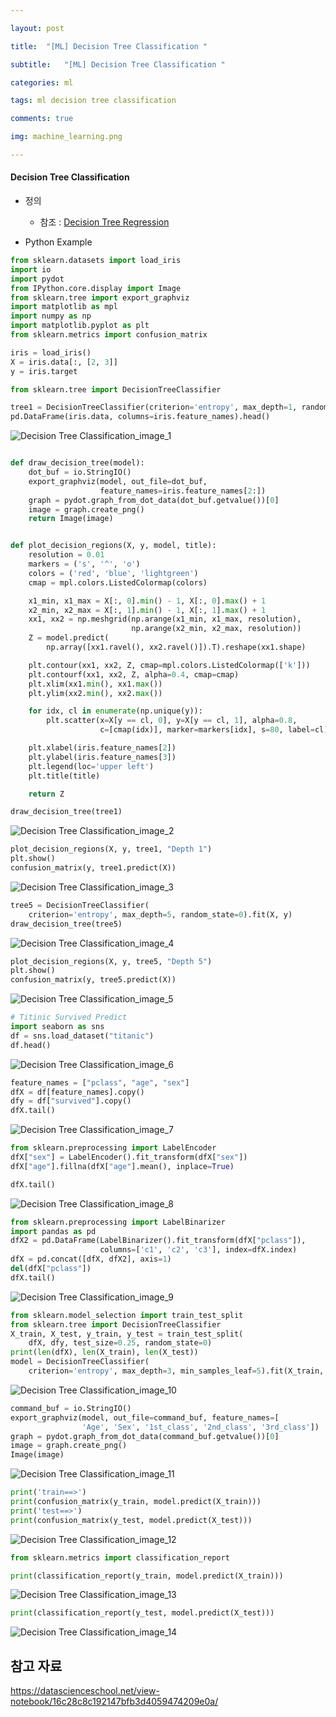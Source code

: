 ```yaml
---

layout: post

title:  "[ML] Decision Tree Classification "

subtitle:   "[ML] Decision Tree Classification "

categories: ml

tags: ml decision tree classification 

comments: true

img: machine_learning.png

---
```




#### Decision Tree Classification

* 정의
  - 참조 : [Decision Tree Regression](/_posts/2019-07-15_Decision_Tree_Regression.md)



* Python Example

```python
from sklearn.datasets import load_iris
import io
import pydot
from IPython.core.display import Image
from sklearn.tree import export_graphviz
import matplotlib as mpl
import numpy as np
import matplotlib.pyplot as plt
from sklearn.metrics import confusion_matrix

iris = load_iris()
X = iris.data[:, [2, 3]]
y = iris.target

from sklearn.tree import DecisionTreeClassifier

tree1 = DecisionTreeClassifier(criterion='entropy', max_depth=1, random_state=0).fit(X, y)
pd.DataFrame(iris.data, columns=iris.feature_names).head()
```

![Decision Tree Classification_image_1](/assets/img/machine_learning/Decision_Tree_Classification_image_1.PNG)

```python

def draw_decision_tree(model):
    dot_buf = io.StringIO()
    export_graphviz(model, out_file=dot_buf,
                    feature_names=iris.feature_names[2:])
    graph = pydot.graph_from_dot_data(dot_buf.getvalue())[0]
    image = graph.create_png()
    return Image(image)


def plot_decision_regions(X, y, model, title):
    resolution = 0.01
    markers = ('s', '^', 'o')
    colors = ('red', 'blue', 'lightgreen')
    cmap = mpl.colors.ListedColormap(colors)

    x1_min, x1_max = X[:, 0].min() - 1, X[:, 0].max() + 1
    x2_min, x2_max = X[:, 1].min() - 1, X[:, 1].max() + 1
    xx1, xx2 = np.meshgrid(np.arange(x1_min, x1_max, resolution),
                           np.arange(x2_min, x2_max, resolution))
    Z = model.predict(
        np.array([xx1.ravel(), xx2.ravel()]).T).reshape(xx1.shape)

    plt.contour(xx1, xx2, Z, cmap=mpl.colors.ListedColormap(['k']))
    plt.contourf(xx1, xx2, Z, alpha=0.4, cmap=cmap)
    plt.xlim(xx1.min(), xx1.max())
    plt.ylim(xx2.min(), xx2.max())

    for idx, cl in enumerate(np.unique(y)):
        plt.scatter(x=X[y == cl, 0], y=X[y == cl, 1], alpha=0.8,
                    c=[cmap(idx)], marker=markers[idx], s=80, label=cl)

    plt.xlabel(iris.feature_names[2])
    plt.ylabel(iris.feature_names[3])
    plt.legend(loc='upper left')
    plt.title(title)

    return Z

draw_decision_tree(tree1)
```

![Decision Tree Classification_image_2](/assets/img/machine_learning/Decision_Tree_Classification_image_2.PNG)

```python
plot_decision_regions(X, y, tree1, "Depth 1")
plt.show()
confusion_matrix(y, tree1.predict(X))
```

![Decision Tree Classification_image_3](/assets/img/machine_learning/Decision_Tree_Classification_image_3.PNG)

```python
tree5 = DecisionTreeClassifier(
    criterion='entropy', max_depth=5, random_state=0).fit(X, y)
draw_decision_tree(tree5)
```

![Decision Tree Classification_image_4](/assets/img/machine_learning/Decision_Tree_Classification_image_4.PNG)

```python
plot_decision_regions(X, y, tree5, "Depth 5")
plt.show()
confusion_matrix(y, tree5.predict(X))
```

![Decision Tree Classification_image_5](/assets/img/machine_learning/Decision_Tree_Classification_image_5.PNG)



```python
# Titinic Survived Predict
import seaborn as sns
df = sns.load_dataset("titanic")
df.head()
```

![Decision Tree Classification_image_6](/assets/img/machine_learning/Decision_Tree_Classification_image_6.PNG)



```python
feature_names = ["pclass", "age", "sex"]
dfX = df[feature_names].copy()
dfy = df["survived"].copy()
dfX.tail()
```

![Decision Tree Classification_image_7](/assets/img/machine_learning/Decision_Tree_Classification_image_7.PNG)

```python
from sklearn.preprocessing import LabelEncoder
dfX["sex"] = LabelEncoder().fit_transform(dfX["sex"])
dfX["age"].fillna(dfX["age"].mean(), inplace=True)

dfX.tail()
```

![Decision Tree Classification_image_8](/assets/img/machine_learning/Decision_Tree_Classification_image_8.PNG)

```python
from sklearn.preprocessing import LabelBinarizer
import pandas as pd
dfX2 = pd.DataFrame(LabelBinarizer().fit_transform(dfX["pclass"]),
                    columns=['c1', 'c2', 'c3'], index=dfX.index)
dfX = pd.concat([dfX, dfX2], axis=1)
del(dfX["pclass"])
dfX.tail()
```

![Decision Tree Classification_image_9](/assets/img/machine_learning/Decision_Tree_Classification_image_9.PNG)

```python
from sklearn.model_selection import train_test_split
from sklearn.tree import DecisionTreeClassifier
X_train, X_test, y_train, y_test = train_test_split(
    dfX, dfy, test_size=0.25, random_state=0)
print(len(dfX), len(X_train), len(X_test))
model = DecisionTreeClassifier(
    criterion='entropy', max_depth=3, min_samples_leaf=5).fit(X_train, y_train)
```

![Decision Tree Classification_image_10](/assets/img/machine_learning/Decision_Tree_Classification_image_10.PNG)

```python
command_buf = io.StringIO()
export_graphviz(model, out_file=command_buf, feature_names=[
                'Age', 'Sex', '1st_class', '2nd_class', '3rd_class'])
graph = pydot.graph_from_dot_data(command_buf.getvalue())[0]
image = graph.create_png()
Image(image)
```

![Decision Tree Classification_image_11](/assets/img/machine_learning/Decision_Tree_Classification_image_11.PNG)

```python
print('train==>')
print(confusion_matrix(y_train, model.predict(X_train)))
print('test==>')
print(confusion_matrix(y_test, model.predict(X_test)))
```

![Decision Tree Classification_image_12](/assets/img/machine_learning/Decision_Tree_Classification_image_12.PNG)

```python
from sklearn.metrics import classification_report

print(classification_report(y_train, model.predict(X_train)))
```

![Decision Tree Classification_image_13](/assets/img/machine_learning/Decision_Tree_Classification_image_13.PNG)

```python 
print(classification_report(y_test, model.predict(X_test)))
```

![Decision Tree Classification_image_14](/assets/img/machine_learning/Decision_Tree_Classification_image_14.PNG)





## 참고 자료

https://datascienceschool.net/view-notebook/16c28c8c192147bfb3d4059474209e0a/